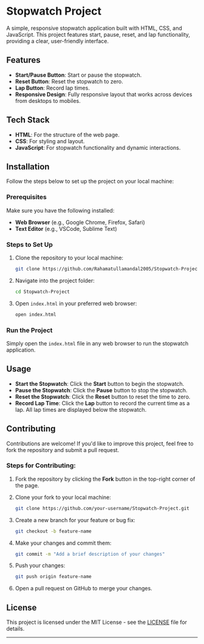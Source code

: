 # Stopwatch Project

A simple, responsive stopwatch application built with HTML, CSS, and JavaScript. This project features start, pause, reset, and lap functionality, providing a clear, user-friendly interface.

## Features

- **Start/Pause Button**: Start or pause the stopwatch.
- **Reset Button**: Reset the stopwatch to zero.
- **Lap Button**: Record lap times.
- **Responsive Design**: Fully responsive layout that works across devices from desktops to mobiles.

## Tech Stack

- **HTML**: For the structure of the web page.
- **CSS**: For styling and layout.
- **JavaScript**: For stopwatch functionality and dynamic interactions.

## Installation

Follow the steps below to set up the project on your local machine:

### Prerequisites

Make sure you have the following installed:
- **Web Browser** (e.g., Google Chrome, Firefox, Safari)
- **Text Editor** (e.g., VSCode, Sublime Text)

### Steps to Set Up

1. Clone the repository to your local machine:

   ```bash
   git clone https://github.com/Rahamatullamandal2005/Stopwatch-Project.git
   ```

2. Navigate into the project folder:

   ```bash
   cd Stopwatch-Project
   ```

3. Open `index.html` in your preferred web browser:

   ```bash
   open index.html
   ```

### Run the Project

Simply open the `index.html` file in any web browser to run the stopwatch application.

## Usage

- **Start the Stopwatch**: Click the **Start** button to begin the stopwatch.
- **Pause the Stopwatch**: Click the **Pause** button to stop the stopwatch.
- **Reset the Stopwatch**: Click the **Reset** button to reset the time to zero.
- **Record Lap Time**: Click the **Lap** button to record the current time as a lap. All lap times are displayed below the stopwatch.

## Contributing

Contributions are welcome! If you'd like to improve this project, feel free to fork the repository and submit a pull request.

### Steps for Contributing:

1. Fork the repository by clicking the **Fork** button in the top-right corner of the page.
2. Clone your fork to your local machine:

   ```bash
   git clone https://github.com/your-username/Stopwatch-Project.git
   ```

3. Create a new branch for your feature or bug fix:

   ```bash
   git checkout -b feature-name
   ```

4. Make your changes and commit them:

   ```bash
   git commit -m "Add a brief description of your changes"
   ```

5. Push your changes:

   ```bash
   git push origin feature-name
   ```

6. Open a pull request on GitHub to merge your changes.

## License

This project is licensed under the MIT License - see the [LICENSE](LICENSE) file for details.

---
